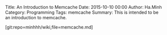 Title: An Introduction to Memcache
Date: 2015-10-10 00:00
Author: Ha.Minh
Category: Programming
Tags: memcache
Summary: This is intended to be an introduction to memcache.

[git:repo=minhhh/wiki,file=memcache.md]

